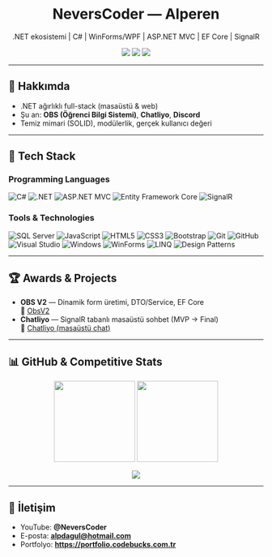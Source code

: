<!-- Header / Banner -->
<h1 align="center">NeversCoder — Alperen</h1>
<p align="center">.NET ekosistemi | C# | WinForms/WPF | ASP.NET MVC | EF Core | SignalR</p>

<p align="center">
  <a href="https://github.com/Nevers01?tab=followers"><img src="https://img.shields.io/github/followers/Nevers01?style=for-the-badge&logo=github"></a>
  <a href="https://www.youtube.com/@NeversCoder"><img src="https://img.shields.io/badge/YouTube-NeversCoder-red?style=for-the-badge&logo=youtube"></a>
  <a href="mailto:alpdagul@hotmail.com"><img src="https://img.shields.io/badge/Email-alpdagul@hotmail.com-blue?style=for-the-badge&logo=gmail"></a>
</p>

---

## 👋 Hakkımda
- .NET ağırlıklı full-stack (masaüstü & web)
- Şu an: **OBS (Öğrenci Bilgi Sistemi)**, **Chatliyo**, **Discord**
- Temiz mimari (SOLID), modülerlik, gerçek kullanıcı değeri

---

## 🧰 Tech Stack

### Programming Languages
![C#](https://img.shields.io/badge/C%23-239120?style=for-the-badge&logo=csharp&logoColor=white)
![.NET](https://img.shields.io/badge/.NET-512BD4?style=for-the-badge&logo=dotnet&logoColor=white)
![ASP.NET MVC](https://img.shields.io/badge/ASP.NET%20MVC-512BD4?style=for-the-badge&logo=dotnet&logoColor=white)
![Entity Framework Core](https://img.shields.io/badge/Entity%20Framework-Core-512BD4?style=for-the-badge&logo=dotnet&logoColor=white)
![SignalR](https://img.shields.io/badge/SignalR-Realtime-512BD4?style=for-the-badge&logo=dotnet&logoColor=white)

### Tools & Technologies
![SQL Server](https://img.shields.io/badge/SQL%20Server-CC2927?style=for-the-badge&logo=microsoftsqlserver&logoColor=white)
![JavaScript](https://img.shields.io/badge/JavaScript-F7DF1E?style=for-the-badge&logo=javascript&logoColor=black)
![HTML5](https://img.shields.io/badge/HTML5-E34F26?style=for-the-badge&logo=html5&logoColor=white)
![CSS3](https://img.shields.io/badge/CSS3-1572B6?style=for-the-badge&logo=css3&logoColor=white)
![Bootstrap](https://img.shields.io/badge/Bootstrap-7952B3?style=for-the-badge&logo=bootstrap&logoColor=white)
![Git](https://img.shields.io/badge/Git-F05032?style=for-the-badge&logo=git&logoColor=white)
![GitHub](https://img.shields.io/badge/GitHub-181717?style=for-the-badge&logo=github&logoColor=white)
![Visual Studio](https://img.shields.io/badge/Visual%20Studio-5C2D91?style=for-the-badge&logo=visualstudio&logoColor=white)
![Windows](https://img.shields.io/badge/Windows-0078D6?style=for-the-badge&logo=windows&logoColor=white)
![WinForms](https://img.shields.io/badge/WinForms-0078D6?style=for-the-badge&logo=windows&logoColor=white)
![LINQ](https://img.shields.io/badge/LINQ-512BD4?style=for-the-badge&logo=dotnet&logoColor=white)
![Design Patterns](https://img.shields.io/badge/Design%20Patterns-SOLID-FF6F00?style=for-the-badge&logo=buffer&logoColor=white)

---

## 🏆 Awards & Projects
- **OBS V2** — Dinamik form üretimi, DTO/Service, EF Core  
  🔗 [ObsV2](https://github.com/Nevers01/ObsV2)  
- **Chatliyo** — SignalR tabanlı masaüstü sohbet (MVP → Final)  
  🔗 [Chatliyo (masaüstü chat)](https://github.com/Nevers01/ChatApp)

---

## 📊 GitHub & Competitive Stats
<p align="center">
  <img height="160" src="https://github-readme-stats.vercel.app/api?username=Nevers01&show_icons=true&hide_title=true&count_private=true&theme=radical" />
  <img height="160" src="https://github-readme-stats.vercel.app/api/top-langs/?username=Nevers01&layout=compact&theme=radical" />
</p>

<!-- Trophies (opsiyonel) -->
<p align="center">
  <img src="https://github-profile-trophy.vercel.app/?username=Nevers01&theme=darkhub&no-frame=true&no-bg=true&margin-w=10" />
</p>

<!-- LeetCode (opsiyonel) -->
<!-- <img src="https://leetcard.jacoblin.cool/<kullanici>?theme=dark&font=JetBrains%20Mono&radius=10" /> -->

---

## 🤝 İletişim
- YouTube: **@NeversCoder**  
- E-posta: **alpdagul@hotmail.com**  
- Portfolyo: **https://portfolio.codebucks.com.tr**
